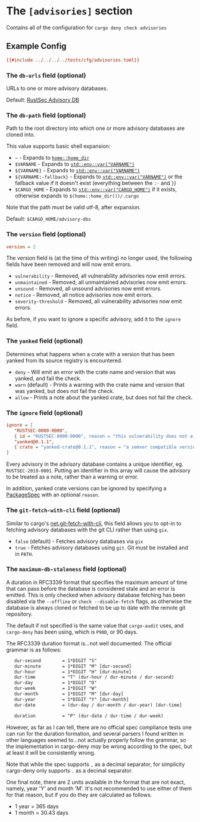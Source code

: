 # The `[advisories]` section

Contains all of the configuration for `cargo deny check advisories`

## Example Config

```ini
{{#include ../../../../tests/cfg/advisories.toml}}
```

### The `db-urls` field (optional)

URLs to one or more advisory databases.

Default: [RustSec Advisory DB](https://github.com/RustSec/advisory-db)

### The `db-path` field (optional)

Path to the root directory into which one or more advisory databases are cloned into.

This value supports basic shell expansion:

- `~` - Expands to [`home::home_dir`](https://docs.rs/home/latest/home/fn.home_dir.html)
- `$VARNAME` - Expands to [`std::env::var("VARNAME")`](https://doc.rust-lang.org/std/env/fn.var.html)
- `${VARNAME}` - Expands to [`std::env::var("VARNAME")`](https://doc.rust-lang.org/std/env/fn.var.html)
- `${VARNAME:-fallback}` - Expands to [`std::env::var("VARNAME")`](https://doc.rust-lang.org/std/env/fn.var.html) or the fallback value if it doesn't exist (everything between the `:-` and `}`)
- `$CARGO_HOME` - Expands to [`std::env::var("CARGO_HOME")`](https://doc.rust-lang.org/std/env/fn.var.html) if it exists, otherwise expands to `$(home::home_dir())/.cargo`

Note that the path must be valid utf-8, after expansion.

Default: `$CARGO_HOME/advisory-dbs`

### The `version` field (optional)

```ini
version = 2
```

The version field is (at the time of this writing) no longer used, the following fields have been removed and will now emit errors.

- `vulnerability` - Removed, all vulnerability advisories now emit errors.
- `unmaintained` - Removed, all unmaintained advisories now emit errors.
- `unsound` - Removed, all unsound advisories now emit errors.
- `notice` - Removed, all notice advisories now emit errors.
- `severity-threshold` - Removed, all vulnerability advisories now emit errors.

As before, if you want to ignore a specific advisory, add it to the `ignore` field.

### The `yanked` field (optional)

Determines what happens when a crate with a version that has been yanked from its source registry is encountered.

- `deny` - Will emit an error with the crate name and version that was yanked, and fail the check.
- `warn` (default) - Prints a warning with the crate name and version that was yanked, but does not fail the check.
- `allow` - Prints a note about the yanked crate, but does not fail the check.

### The `ignore` field (optional)

```ini
ignore = [
   "RUSTSEC-0000-0000",
   { id = "RUSTSEC-0000-0000", reason = "this vulnerability does not affect us as we don't use the particular code path" },
   "yanked@0.1.1",
   { crate = "yanked-crate@0.1.1", reason = "a semver compatible version hasn't been published yet" },
]
```

Every advisory in the advisory database contains a unique identifier, eg. `RUSTSEC-2019-0001`. Putting an identifier in this array will cause the advisory to be treated as a note, rather than a warning or error.

In addition, yanked crate versions can be ignored by specifying a [PackageSpec](../cfg.md#package-spec) with an optional `reason`.

### The `git-fetch-with-cli` field (optional)

Similar to cargo's [net.git-fetch-with-cli](https://doc.rust-lang.org/cargo/reference/config.html#netgit-fetch-with-cli), this field allows you to opt-in to fetching advisory databases with the git CLI rather than using `gix`.

- `false` (default) - Fetches advisory databases via `gix`
- `true` - Fetches advisory databases using `git`. Git must be installed and in `PATH`.

### The `maximum-db-staleness` field (optional)

A duration in RFC3339 format that specifies the maximum amount of time that can pass before the database is considered stale and an error is emitted. This is only checked when advisory database fetching has been disabled via the `--offline` or `check --disable-fetch` flags, as otherwise the database is always cloned or fetched to be up to date with the remote git repository.

The default if not specified is the same value that `cargo-audit` uses, and `cargo-deny` has been using, which is `P90D`, or 90 days.

The RFC3339 duration format is...not well documented. The official grammar is as follows:

```txt
   dur-second        = 1*DIGIT "S"
   dur-minute        = 1*DIGIT "M" [dur-second]
   dur-hour          = 1*DIGIT "H" [dur-minute]
   dur-time          = "T" (dur-hour / dur-minute / dur-second)
   dur-day           = 1*DIGIT "D"
   dur-week          = 1*DIGIT "W"
   dur-month         = 1*DIGIT "M" [dur-day]
   dur-year          = 1*DIGIT "Y" [dur-month]
   dur-date          = (dur-day / dur-month / dur-year) [dur-time]

   duration          = "P" (dur-date / dur-time / dur-week)
```

However, as far as I can tell, there are no official spec compliance tests one can run for the duration formation, and several parsers I found written in other languages seemed to...not actually properly follow the grammar, so the implementation in cargo-deny _may_ be wrong according to the spec, but at least it will be consistently wrong.

Note that while the spec supports `,` as a decimal separator, for simplicity cargo-deny only supports `.` as a decimal separator.

One final note, there are 2 units available in the format that are not exact, namely, year 'Y' and month 'M'. It's not recommended to use either of them for that reason, but if you do they are calculated as follows.

- 1 year = 365 days
- 1 month = 30.43 days
